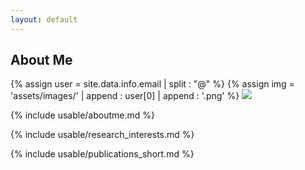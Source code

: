 ```yaml
---
layout: default
---
```


## About Me
{% assign user = site.data.info.email | split : "@" %}
{% assign img = 'assets/images/' | append : user[0] | append : '.png' %}
<img class="profile-picture" src="{{ img | relative_url }}">

{% include usable/aboutme.md %}

{% include usable/research_interests.md %}

{% include usable/publications_short.md %}


